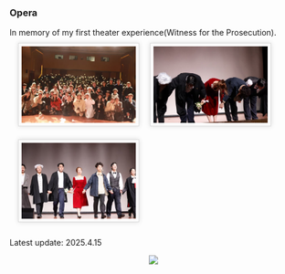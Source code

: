 ### Opera
In memory of my first theater experience(Witness for the Prosecution).<br>
 <img src="./static/assets/img/onstage1.png" style='width:200px;height:100px border-radius:3px; box-shadow:rgba(0,0,0,0.15) 0 0 8px;background:#FBFBFB;border:1px solid #ddd;margin:10px auto;margin-left: 15px;padding:5px;'/>
<img src="./static/assets/img/stage.png"  style='width:200px;height:100px border-radius:3px; box-shadow:rgba(0,0,0,0.15) 0 0 8px;background:#FBFBFB;border:1px solid #ddd;margin:10px auto;margin-left: 15px;padding:5px;'/>
<img src="./static/assets/img/onstage2.png" style='width:200px;height:100px border-radius:3px; box-shadow:rgba(0,0,0,0.15) 0 0 8px;background:#FBFBFB;border:1px solid #ddd;margin:10px auto;margin-left: 15px;padding:5px;'/><br>

Latest update: 2025.4.15
<div style="text-align: center">
  <a href="https://clustrmaps.com/site/1c5j5" title="ClustrMaps">
    <img src="//www.clustrmaps.com/map_v2.png?d=31q9BF3ylPNpsV4Pl01FqoyzzL9QvSGaTUFhPWXWEWs&cl=ffffff"/>
  </a>
</div>